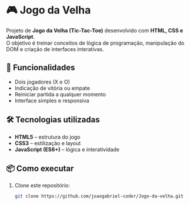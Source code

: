 # 🎮 Jogo da Velha

Projeto de **Jogo da Velha (Tic-Tac-Toe)** desenvolvido com **HTML, CSS e JavaScript**.  
O objetivo é treinar conceitos de lógica de programação, manipulação do DOM e criação de interfaces interativas.

## 🚀 Funcionalidades

- Dois jogadores (X e O)  
- Indicação de vitória ou empate  
- Reiniciar partida a qualquer momento  
- Interface simples e responsiva  

## 🛠️ Tecnologias utilizadas

- **HTML5** – estrutura do jogo  
- **CSS3** – estilização e layout  
- **JavaScript (ES6+)** – lógica e interatividade  


## 📦 Como executar

1. Clone este repositório:  
   ```bash
   git clone https://github.com/joaogabriel-coder/Jogo-da-velha.git
